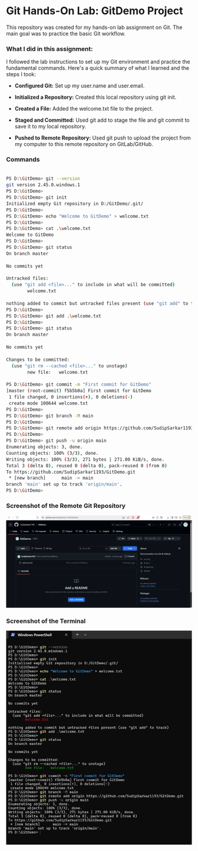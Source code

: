 # Git Hands-On Lab: GitDemo Project

This repository was created for my hands-on lab assignment on Git. The main goal was to practice the basic Git workflow.

### What I did in this assignment:

I followed the lab instructions to set up my Git environment and practice the fundamental commands. Here's a quick summary of what I learned and the steps I took:

- **Configured Git:** Set up my user.name and user.email.

- **Initialized a Repository:** Created this local repository using git init.

- **Created a File:** Added the welcome.txt file to the project.

- **Staged and Committed:** Used git add to stage the file and git commit to save it to my local repository.

- **Pushed to Remote Repository:** Used git push to upload the project from my computer to this remote repository on GitLab/GitHub.

### Commands 

```bash

PS D:\GitDemo> git --version
git version 2.45.0.windows.1
PS D:\GitDemo>
PS D:\GitDemo> git init
Initialized empty Git repository in D:/GitDemo/.git/
PS D:\GitDemo>
PS D:\GitDemo> echo "Welcome to GitDemo" > welcome.txt
PS D:\GitDemo>
PS D:\GitDemo> cat .\welcome.txt
Welcome to GitDemo
PS D:\GitDemo>
PS D:\GitDemo> git status
On branch master

No commits yet

Untracked files:
  (use "git add <file>..." to include in what will be committed)
        welcome.txt

nothing added to commit but untracked files present (use "git add" to track)
PS D:\GitDemo>
PS D:\GitDemo> git add .\welcome.txt
PS D:\GitDemo>
PS D:\GitDemo> git status
On branch master

No commits yet

Changes to be committed:
  (use "git rm --cached <file>..." to unstage)
        new file:   welcome.txt

PS D:\GitDemo> git commit -m "First commit for GitDemo"
[master (root-commit) f5b5b0a] First commit for GitDemo
 1 file changed, 0 insertions(+), 0 deletions(-)
 create mode 100644 welcome.txt
PS D:\GitDemo>
PS D:\GitDemo> git branch -M main
PS D:\GitDemo>
PS D:\GitDemo> git remote add origin https://github.com/SudipSarkar1193/GitDemo.git
PS D:\GitDemo>
PS D:\GitDemo> git push -u origin main
Enumerating objects: 3, done.
Counting objects: 100% (3/3), done.
Writing objects: 100% (3/3), 271 bytes | 271.00 KiB/s, done.
Total 3 (delta 0), reused 0 (delta 0), pack-reused 0 (from 0)
To https://github.com/SudipSarkar1193/GitDemo.git
 * [new branch]      main -> main
branch 'main' set up to track 'origin/main'.
PS D:\GitDemo>

```

### Screenshot of the Remote Git Repository 

![output](https://github.com/SudipSarkar1193/Digital-Nurture-4.0-JavaFSE/blob/main/Week8_Git/1.%20Git-HOL/Screenshot/Screenshot%202025-08-07%20232906.png?raw=true)

### Screenshot of the Terminal

![output](https://github.com/SudipSarkar1193/Digital-Nurture-4.0-JavaFSE/blob/main/Week8_Git/1.%20Git-HOL/Screenshot/Screenshot%202025-08-07%20233041.png?raw=true)